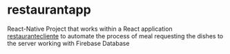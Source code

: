# restaurantapp
React-Native Project that works within a React application [restaurantecliente](<https://github.com/Jare9716/reastaurantecliente.git>) 
to automate the process of meal requesting the dishes to the server working with Firebase Database
